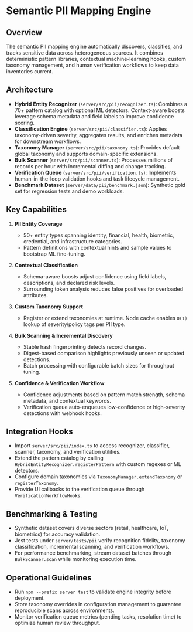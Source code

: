 # Semantic PII Mapping Engine

## Overview

The semantic PII mapping engine automatically discovers, classifies, and tracks sensitive data across heterogeneous sources. It combines deterministic pattern libraries, contextual machine-learning hooks, custom taxonomy management, and human verification workflows to keep data inventories current.

## Architecture

- **Hybrid Entity Recognizer** (`server/src/pii/recognizer.ts`): Combines a 70+ pattern catalog with optional ML detectors. Context-aware boosts leverage schema metadata and field labels to improve confidence scoring.
- **Classification Engine** (`server/src/pii/classifier.ts`): Applies taxonomy-driven severity, aggregates results, and enriches metadata for downstream workflows.
- **Taxonomy Manager** (`server/src/pii/taxonomy.ts`): Provides default global taxonomy and supports domain-specific extensions.
- **Bulk Scanner** (`server/src/pii/scanner.ts`): Processes millions of records per hour with incremental diffing and change tracking.
- **Verification Queue** (`server/src/pii/verification.ts`): Implements human-in-the-loop validation hooks and task lifecycle management.
- **Benchmark Dataset** (`server/data/pii/benchmark.json`): Synthetic gold set for regression tests and demo workloads.

## Key Capabilities

1. **PII Entity Coverage**
   - 50+ entity types spanning identity, financial, health, biometric, credential, and infrastructure categories.
   - Pattern definitions with contextual hints and sample values to bootstrap ML fine-tuning.

2. **Contextual Classification**
   - Schema-aware boosts adjust confidence using field labels, descriptions, and declared risk levels.
   - Surrounding token analysis reduces false positives for overloaded attributes.

3. **Custom Taxonomy Support**
   - Register or extend taxonomies at runtime. Node cache enables `O(1)` lookup of severity/policy tags per PII type.

4. **Bulk Scanning & Incremental Discovery**
   - Stable hash fingerprinting detects record changes.
   - Digest-based comparison highlights previously unseen or updated detections.
   - Batch processing with configurable batch sizes for throughput tuning.

5. **Confidence & Verification Workflow**
   - Confidence adjustments based on pattern match strength, schema metadata, and contextual keywords.
   - Verification queue auto-enqueues low-confidence or high-severity detections with webhook hooks.

## Integration Hooks

- Import `server/src/pii/index.ts` to access recognizer, classifier, scanner, taxonomy, and verification utilities.
- Extend the pattern catalog by calling `HybridEntityRecognizer.registerPattern` with custom regexes or ML detectors.
- Configure domain taxonomies via `TaxonomyManager.extendTaxonomy` or `registerTaxonomy`.
- Provide UI callbacks to the verification queue through `VerificationWorkflowHooks`.

## Benchmarking & Testing

- Synthetic dataset covers diverse sectors (retail, healthcare, IoT, biometrics) for accuracy validation.
- Jest tests under `server/tests/pii` verify recognition fidelity, taxonomy classification, incremental scanning, and verification workflows.
- For performance benchmarking, stream dataset batches through `BulkScanner.scan` while monitoring execution time.

## Operational Guidelines

- Run `npm --prefix server test` to validate engine integrity before deployment.
- Store taxonomy overrides in configuration management to guarantee reproducible scans across environments.
- Monitor verification queue metrics (pending tasks, resolution time) to optimize human review throughput.

